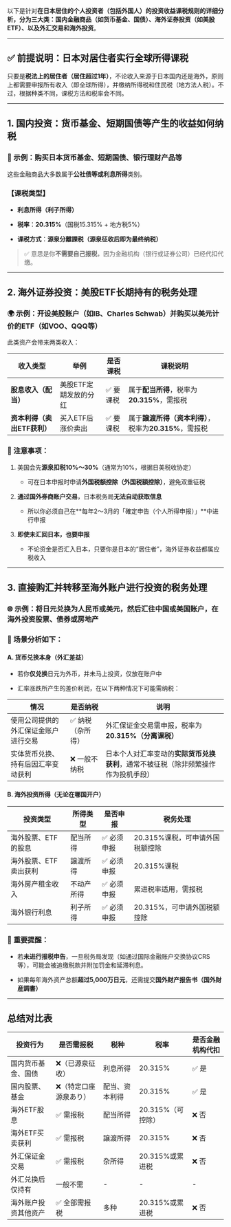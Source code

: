 以下是针对**在日本居住的个人投资者（包括外国人）**的投资收益课税规则的详细分析，分为三大类：**国内金融商品（如货币基金、国债）**、**海外证券投资（如美股ETF）**、以及**外汇交易和海外投资**。

---

## ✅ 前提说明：日本对居住者实行**全球所得课税**

只要是**税法上的居住者（居住超过1年）**，不论收入来源于日本国内还是海外，原则上都需要申报所有收入（即全球所得），并缴纳所得税和住民税（地方法人税）。不过，根据种类不同，课税方法和税率会不同。

---

## 1. 国内投资：货币基金、短期国债等产生的收益如何纳税

### 🏦 示例：购买日本货币基金、短期国债、银行理财产品等

这些金融商品大多数属于**公社债等或利息所得**类别。

### 【课税类型】

- **利息所得（利子所得）**
    
- **税率**：**20.315%**（国税15.315% + 地方税5%）
    
- **课税方式**：**源泉分離課税（源泉征收后即为最终纳税）**
    

> ✅ 意思是你**不需要自己报税**，因为金融机构（银行或证券公司）已经代扣代缴。

---

## 2. 海外证券投资：美股ETF长期持有的税务处理

### 🌍 示例：开设美股账户（如IB、Charles Schwab）并购买以美元计价的ETF（如VOO、QQQ等）

此类资产会带来两类收入：

|收入类型|举例|是否课税|课税说明|
|---|---|---|---|
|**股息收入（配当）**|美股ETF定期发放的分红|✅ 要课税|属于**配当所得**，税率为**20.315%**，需报税|
|**资本利得（卖出ETF获利）**|买入ETF后涨价卖出|✅ 要课税|属于**譲渡所得（资本利得）**，税率为**20.315%**，需报税|

### 🔶 注意事项：

1. 美国会先**源泉扣税10%～30%**（通常为10%，根据日美税收协定）
    
    - 可在日本申报时申请**外国税额控除（外国税額控除）**，避免双重征税
        
2. **通过国外券商账户交易**，日本税务局**无法自动获取信息**
    
    - 所以你必须自己在**每年2～3月的「確定申告（个人所得申报）」**中进行申报
        
3. **即使未汇回日本，也要申报**
    
    - 不论资金是否汇入日本，只要你是日本的“居住者”，海外证券收益都属应税收入
        

---

## 3. 直接购汇并转移至海外账户进行投资的税务处理

### 🌐 示例：将日元兑换为人民币或美元，然后汇往中国或美国账户，在海外投资股票、债券或房地产

### 💱 场景分析如下：

#### A. **货币兑换本身（外汇差益）**

- 若你**仅兑换**日元为外币，并未马上投资，仅放在账户中
    
- 汇率涨跌所产生的差价利润，在以下两种情况下可能需纳税：
    

|情况|是否纳税|说明|
|---|---|---|
|使用公司提供的外汇保证金账户进行交易|✅ 纳税（杂所得）|外汇保证金交易需申报，税率为**20.315%（分离课税）**|
|实体货币兑换、持有后因汇率变动获利|❌ 一般不纳税|日本个人对汇率变动的**实际货币兑换获利**，通常不被征税（除非频繁操作作为投机手段）|

#### B. **海外投资所得（无论在哪国开户）**

|投资类型|所得类型|是否申报|税务处理|
|---|---|---|---|
|海外股票、ETF的股息|配当所得|✅ 必须申报|20.315%课税，可申请外国税额控除|
|海外股票、ETF卖出获利|譲渡所得|✅ 必须申报|20.315%课税|
|海外房产租金收入|不动产所得|✅ 必须申报|累进税率适用，需报税|
|海外银行利息|利子所得|✅ 必须申报|20.315%，可申请外国税额控除|

### 🔴 **重要提醒**：

- 若**未进行报税申告**，一旦税务局发现（如通过国际金融账户交换协议CRS等），可能会被追缴税款并附加罚金和延滞利息。
    
- 如果每年海外资产总额**超过5,000万日元**，还需提交**国外财产报告书（国外財産調書）**
    

---

## 总结对比表

|投资行为|是否需报税|税种|税率|是否金融机构代扣|
|---|---|---|---|---|
|国内货币基金、国债|❌（已源泉征收）|利息所得|20.315%|✅ 是|
|国内股票、基金|❌（特定口座源泉あり）|配当、资本利得|20.315%|✅ 是|
|海外ETF股息|✅ 需报税|配当所得|20.315%（可控除）|❌ 否|
|海外ETF买卖获利|✅ 需报税|譲渡所得|20.315%|❌ 否|
|外汇保证金交易|✅ 需报税|杂所得|20.315%或累进税|❌ 否|
|外汇兑换后仅持有|一般不需|-|-|-|
|海外账户投资其他资产|✅ 全部需报税|多种|20.315%或累进税|❌ 否|

